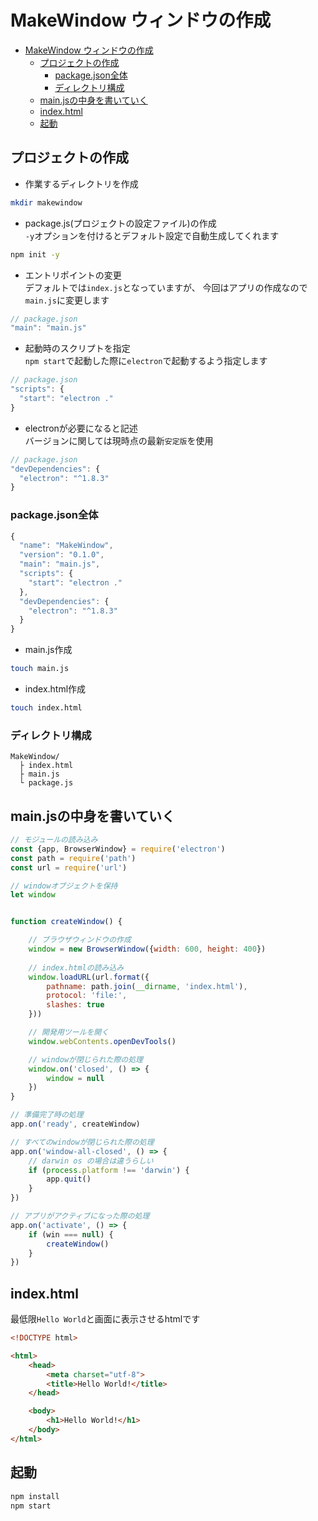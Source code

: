 
# MakeWindow ウィンドウの作成

<!-- TOC -->

- [MakeWindow ウィンドウの作成](#makewindow-ウィンドウの作成)
    - [プロジェクトの作成](#プロジェクトの作成)
        - [package.json全体](#packagejson全体)
        - [ディレクトリ構成](#ディレクトリ構成)
    - [main.jsの中身を書いていく](#mainjsの中身を書いていく)
    - [index.html](#indexhtml)
    - [起動](#起動)

<!-- /TOC -->


## プロジェクトの作成

- 作業するディレクトリを作成    
```sh
mkdir makewindow
```

- package.js(プロジェクトの設定ファイル)の作成    
`-y`オプションを付けるとデフォルト設定で自動生成してくれます
```sh
npm init -y
```

- エントリポイントの変更    
デフォルトでは`index.js`となっていますが、
今回はアプリの作成なので`main.js`に変更します
```javascript
// package.json
"main": "main.js"
```

- 起動時のスクリプトを指定    
`npm start`で起動した際に`electron`で起動するよう指定します
```javascript
// package.json
"scripts": {
  "start": "electron ."
}
```

- electronが必要になると記述    
バージョンに関しては現時点の最新`安定版`を使用
```javascript
// package.json
"devDependencies": {
  "electron": "^1.8.3"
}
```


### package.json全体
```javascript
{
  "name": "MakeWindow",
  "version": "0.1.0",
  "main": "main.js",
  "scripts": {
    "start": "electron ."
  },
  "devDependencies": {
    "electron": "^1.8.3"
  }
}
```

- main.js作成
```sh
touch main.js
```

- index.html作成
```sh
touch index.html
```

### ディレクトリ構成
```
MakeWindow/
  ├ index.html
  ├ main.js
  └ package.js
```


## main.jsの中身を書いていく
```javascript
// モジュールの読み込み
const {app, BrowserWindow} = require('electron')
const path = require('path')
const url = require('url')

// windowオブジェクトを保持
let window


function createWindow() {

    // ブラウザウィンドウの作成
    window = new BrowserWindow({width: 600, height: 400})
    
    // index.htmlの読み込み
    window.loadURL(url.format({
        pathname: path.join(__dirname, 'index.html'),
        protocol: 'file:',
        slashes: true
    }))

    // 開発用ツールを開く
    window.webContents.openDevTools()

    // windowが閉じられた際の処理
    window.on('closed', () => {
        window = null
    })
}

// 準備完了時の処理
app.on('ready', createWindow)

// すべてのwindowが閉じられた際の処理
app.on('window-all-closed', () => {
    // darwin os の場合は違うらしい
    if (process.platform !== 'darwin') {
        app.quit()
    }
})

// アプリがアクティブになった際の処理
app.on('activate', () => {
    if (win === null) {
        createWindow()
    }
})
```


## index.html
最低限`Hello World`と画面に表示させるhtmlです
```html
<!DOCTYPE html>

<html>
    <head>
        <meta charset="utf-8">
        <title>Hello World!</title>
    </head>

    <body>
        <h1>Hello World!</h1>
    </body>
</html>
```

## 起動
```sh
npm install
npm start
```
